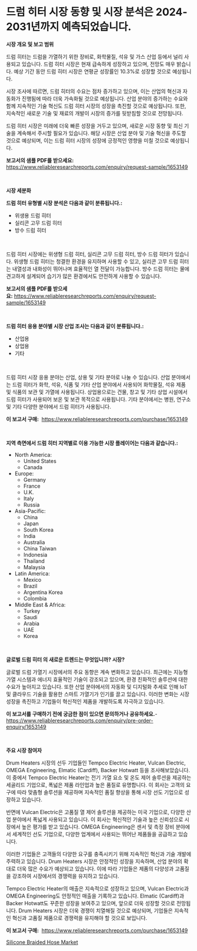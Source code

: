 <p><h1>드럼 히터 시장 동향 및 시장 분석은 2024-2031년까지 예측되었습니다.</h1></p><p><strong>시장 개요 및 보고 범위</strong></p>
<p><p>드럼 히터는 드럼을 가열하기 위한 장비로, 화학물질, 석유 및 가스 산업 등에서 널리 사용되고 있습니다. 드럼 히터 시장은 현재 급속하게 성장하고 있으며, 전망도 매우 밝습니다. 예상 기간 동안 드럼 히터 시장은 연평균 성장률인 10.3%로 성장할 것으로 예상됩니다. </p><p>시장 조사에 따르면, 드럼 히터의 수요는 점차 증가하고 있으며, 이는 산업의 혁신과 자동화가 진행됨에 따라 더욱 가속화될 것으로 예상됩니다. 산업 분야의 증가하는 수요와 함께 지속적인 기술 혁신도 드럼 히터 시장의 성장을 촉진할 것으로 예상됩니다. 또한, 지속적인 새로운 기술 및 재료의 개발이 시장의 증가를 뒷받침할 것으로 전망됩니다. </p><p>드럼 히터 시장은 미래에 더욱 빠른 성장을 거두고 있으며, 새로운 시장 동향 및 최신 기술을 계속해서 주시할 필요가 있습니다. 해당 시장은 산업 분야 및 기술 혁신을 주도할 것으로 예상되며, 이는 드럼 히터 시장의 성장에 긍정적인 영향을 미칠 것으로 예상됩니다.</p></p>
<p><strong>보고서의 샘플 PDF를 받으세요:</strong> <a href="https://www.reliableresearchreports.com/enquiry/request-sample/1653149">https://www.reliableresearchreports.com/enquiry/request-sample/1653149</a></p>
<p>&nbsp;</p>
<p><strong>시장 세분화</strong></p>
<p><strong>드럼 히터 유형별 시장 분석은 다음과 같이 분류됩니다.:</strong></p>
<p><ul><li>위생용 드럼 히터</li><li>실리콘 고무 드럼 히터</li><li>방수 드럼 히터</li></ul></p>
<p>&nbsp;</p>
<p><p>드럼 히터 시장에는 위생형 드럼 히터, 실리콘 고무 드럼 히터, 방수 드럼 히터가 있습니다. 위생형 드럼 히터는 청결한 환경을 유지하며 사용할 수 있고, 실리콘 고무 드럼 히터는 내열성과 내화성이 뛰어나며 효율적인 열 전달이 가능합니다. 방수 드럼 히터는 물에 견고하게 설계되어 습기가 많은 환경에서도 안전하게 사용할 수 있습니다.</p></p>
<p><strong>보고서의 샘플 PDF를 받으세요:</strong>&nbsp;<a href="https://www.reliableresearchreports.com/enquiry/request-sample/1653149">https://www.reliableresearchreports.com/enquiry/request-sample/1653149</a></p>
<p>&nbsp;</p>
<p><strong> 드럼 히터 응용 분야별 시장 산업 조사는 다음과 같이 분류됩니다.:</strong></p>
<p><ul><li>산업용</li><li>상업용</li><li>기타</li></ul></p>
<p>&nbsp;</p>
<p><p>드럼 히터 시장 응용 분야는 산업, 상용 및 기타 분야로 나눌 수 있습니다. 산업 분야에서는 드럼 히터가 화학, 석유, 식품 및 기타 산업 분야에서 사용되어 화학물질, 석유 제품 및 식품의 보관 및 가열에 사용됩니다. 상업용으로는 건물, 창고 및 기타 상업 시설에서 드럼 히터가 사용되어 보온 및 보관 목적으로 사용됩니다. 기타 분야에서는 병원, 연구소 및 기타 다양한 분야에서 드럼 히터가 사용됩니다.</p></p>
<p><strong>이 보고서 구매:</strong>&nbsp; <a href="https://www.reliableresearchreports.com/purchase/1653149">https://www.reliableresearchreports.com/purchase/1653149</a></p>
<p>&nbsp;</p>
<p><strong>지역 측면에서 드럼 히터 지역별로 이용 가능한 시장 플레이어는 다음과 같습니다.:</strong></p>
<p><ul>
    <li>
        North America:
        <ul>
            <li>United States</li>
            <li>Canada</li>
        </ul>
    </li>
    <li>
        Europe:
        <ul>
            <li>Germany</li>
            <li>France</li>
            <li>U.K.</li>
            <li>Italy</li>
            <li>Russia</li>
        </ul>
    </li>
    <li>
        Asia-Pacific:
        <ul>
            <li>China</li>
            <li>Japan</li>
            <li>South Korea</li>
            <li>India</li>
            <li>Australia</li>
            <li>China Taiwan</li>
            <li>Indonesia</li>
            <li>Thailand</li>
            <li>Malaysia</li>
        </ul>
    </li>
    <li>
        Latin America:
        <ul>
            <li>Mexico</li>
            <li>Brazil</li>
            <li>Argentina Korea</li>
            <li>Colombia</li>
        </ul>
    </li>
    <li>
        Middle East & Africa:
        <ul>
            <li>Turkey</li>
            <li>Saudi</li>
            <li>Arabia</li>
            <li>UAE</li>
            <li>Korea</li>
        </ul>
    </li>
    </ul></p>
<p>&nbsp;</p>
<p><strong>글로벌 드럼 히터 의 새로운 트렌드는 무엇입니까? 시장?</strong></p>
<p><p>글로벌 드럼 가열기 시장에서의 주요 동향은 계속 변화하고 있습니다. 최근에는 지능형 가열 시스템과 에너지 효율적인 기술이 강조되고 있으며, 환경 친화적인 솔루션에 대한 수요가 높아지고 있습니다. 또한 산업 분야에서의 자동화 및 디지털화 추세로 인해 IoT 및 클라우드 기술을 활용한 스마트 가열기가 인기를 끌고 있습니다. 이러한 변화는 시장 성장을 촉진하고 기업들이 혁신적인 제품을 개발하도록 자극하고 있습니다.</p></p>
<p><strong>이 보고서를 구매하기 전에 궁금한 점이 있으면 문의하거나 공유하세요.</strong>- <a href="https://www.reliableresearchreports.com/enquiry/pre-order-enquiry/1653149">https://www.reliableresearchreports.com/enquiry/pre-order-enquiry/1653149</a></p>
<p>&nbsp;</p>
<p><strong>주요 시장 참여자</strong></p>
<p><p>Drum Heaters 시장의 선두 기업들인 Tempco Electric Heater, Vulcan Electric, OMEGA Engineering, Elmatic (Cardiff), Backer Hotwatt 등을 조사해보았습니다. 이 중에서 Tempco Electric Heater는 전기 가열 요소 및 온도 제어 솔루션을 제공하는 세골리드 기업으로, 폭넓은 제품 라인업과 높은 품질로 유명합니다. 이 회사는 고객의 요구에 따라 맞춤형 솔루션을 제공하며 지속적인 품질 향상을 통해 시장 선도 기업으로 성장하고 있습니다.</p><p>반면에 Vulcan Electric은 고품질 열 제어 솔루션을 제공하는 미국 기업으로, 다양한 산업 분야에서 폭넓게 사용되고 있습니다. 이 회사는 혁신적인 기술과 높은 신뢰성으로 시장에서 높은 평가를 받고 있습니다. OMEGA Engineering은 센서 및 측정 장비 분야에서 세계적인 선도 기업으로, 다양한 업계에서 사용되는 뛰어난 제품들을 공급하고 있습니다.</p><p>이러한 기업들은 고객들의 다양한 요구를 충족시키기 위해 지속적인 혁신과 기술 개발에 주력하고 있습니다. Drum Heaters 시장은 안정적인 성장을 지속하며, 산업 분야의 확대로 더욱 많은 수요가 예상되고 있습니다. 이에 따라 기업들은 제품의 다양성과 고품질을 강조하여 시장에서의 경쟁력을 유지하고 있습니다.</p><p>Tempco Electric Heater의 매출은 지속적으로 성장하고 있으며, Vulcan Electric과 OMEGA Engineering도 안정적인 매출을 기록하고 있습니다. Elmatic (Cardiff)과 Backer Hotwatt도 꾸준한 성장을 보여주고 있으며, 앞으로 더욱 성장할 것으로 전망됩니다. Drum Heaters 시장은 더욱 경쟁이 치열해질 것으로 예상되며, 기업들은 지속적인 혁신과 고품질 제품으로 경쟁력을 유지해야 할 것으로 보입니다.</p></p>
<p><strong>이 보고서 구매:</strong>&nbsp;&nbsp;<a href="https://www.reliableresearchreports.com/purchase/1653149">https://www.reliableresearchreports.com/purchase/1653149</a></p>
<p><p><a href="https://fearless-okapi-6c8.notion.site/Silicone-Braided-Hose-Market-Size-Share-Trends-Analysis-Report-By-Application-Regional-Outlook--b70b1c89857b478bb26a022d294f4ffb">Silicone Braided Hose Market</a></p></p>
